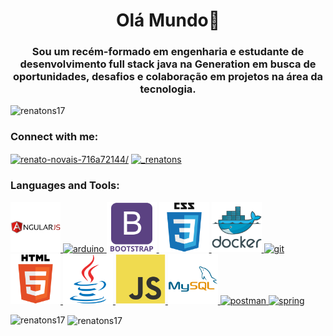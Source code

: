 <h1 align="center">Olá Mundo👋 </h1>
<h3 align="center">Sou um recém-formado em engenharia e estudante de desenvolvimento full stack java na Generation em busca de oportunidades, desafios e colaboração em projetos na área da tecnologia.</h3>

<p align="left"> <img src="https://komarev.com/ghpvc/?username=renatons17&label=Profile%20views&color=0e75b6&style=flat" alt="renatons17" /> </p>

<h3 align="left">Connect with me:</h3>
<p align="left">
<a href="https://linkedin.com/in/renato-novais-716a72144/" target="blank"><img align="center" src="https://img.shields.io/badge/linkedin-%230077B5.svg?&style=for-the-badge&logo=linkedin&logoColor=white"" alt="renato-novais-716a72144/" height="50" width="150" /></a>
<a href="https://instagram.com/_renatons" target="blank"><img align="center" src="https://img.shields.io/badge/instagram-%23E4405F.svg?&style=for-the-badge&logo=instagram&logoColor=white" alt="_renatons" height="50" width="150" /></a>
</p>

<h3 align="left">Languages and Tools:</h3>
<p align="left"> <a href="https://angular.io" target="_blank"> <img src="https://raw.githubusercontent.com/devicons/devicon/master/icons/angularjs/angularjs-original-wordmark.svg" alt="angularjs" width="80" height="80"/> </a> <a href="https://www.arduino.cc/" target="_blank"> <img src="https://cdn.worldvectorlogo.com/logos/arduino-1.svg" alt="arduino" width="80" height="80"/> </a> <a href="https://getbootstrap.com" target="_blank"> <img src="https://raw.githubusercontent.com/devicons/devicon/master/icons/bootstrap/bootstrap-plain-wordmark.svg" alt="bootstrap" width="80" height="80"/> </a> <a href="https://www.w3schools.com/css/" target="_blank"> <img src="https://raw.githubusercontent.com/devicons/devicon/master/icons/css3/css3-original-wordmark.svg" alt="css3" width="80" height="80"/> </a> <a href="https://www.docker.com/" target="_blank"> <img src="https://raw.githubusercontent.com/devicons/devicon/master/icons/docker/docker-original-wordmark.svg" alt="docker" width="80" height="80"/> </a> <a href="https://git-scm.com/" target="_blank"> <img src="https://www.vectorlogo.zone/logos/git-scm/git-scm-icon.svg" alt="git" width="80" height="80"/> </a> <a href="https://www.w3.org/html/" target="_blank"> <img src="https://raw.githubusercontent.com/devicons/devicon/master/icons/html5/html5-original-wordmark.svg" alt="html5" width="80" height="80"/> </a> <a href="https://www.java.com" target="_blank"> <img src="https://raw.githubusercontent.com/devicons/devicon/master/icons/java/java-original.svg" alt="java" width="80" height="80"/> </a> <a href="https://developer.mozilla.org/en-US/docs/Web/JavaScript" target="_blank"> <img src="https://raw.githubusercontent.com/devicons/devicon/master/icons/javascript/javascript-original.svg" alt="javascript" width="80" height="80"/> </a> <a href="https://www.mysql.com/" target="_blank"> <img src="https://raw.githubusercontent.com/devicons/devicon/master/icons/mysql/mysql-original-wordmark.svg" alt="mysql" width="80" height="80"/> </a> <a href="https://postman.com" target="_blank"> <img src="https://www.vectorlogo.zone/logos/getpostman/getpostman-icon.svg" alt="postman" width="80" height="80"/> </a> <a href="https://spring.io/" target="_blank"> <img src="https://www.vectorlogo.zone/logos/springio/springio-icon.svg" alt="spring" width="80" height="80"/> </a> </p>

<p><img align="left" src="https://github-readme-stats.vercel.app/api/top-langs?username=renatons17&show_icons=true&locale=en&layout=compact" alt="renatons17" /></p>

<p>&nbsp;<img align="center" src="https://github-readme-stats.vercel.app/api?username=renatons17&show_icons=true&locale=en" alt="renatons17" /></p>
